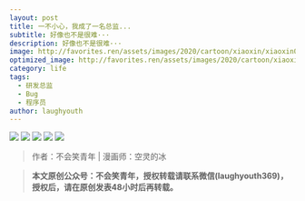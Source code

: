 ```yaml
---
layout: post
title: 一不小心，我成了一名总监...
subtitle: 好像也不是很难···
description: 好像也不是很难···
image: http://favorites.ren/assets/images/2020/cartoon/xiaoxin/xiaoxin00.jpg
optimized_image: http://favorites.ren/assets/images/2020/cartoon/xiaoxin/xiaoxin00.jpg
category: life
tags:
  - 研发总监
  - Bug
  - 程序员
author: laughyouth
---
```


![](http://favorites.ren/assets/images/2020/cartoon/xiaoxin/xiaoxin01.jpg)
![](http://favorites.ren/assets/images/2020/cartoon/xiaoxin/xiaoxin02.jpg)
![](http://favorites.ren/assets/images/2020/cartoon/xiaoxin/xiaoxin03.jpg)
![](http://favorites.ren/assets/images/2020/cartoon/xiaoxin/xiaoxin04.jpg)
![](http://favorites.ren/assets/images/2020/cartoon/xiaoxin/xiaoxin05.jpg)

>作者：不会笑青年 | 漫画师：空灵的冰

>**本文原创公众号：不会笑青年，授权转载请联系微信(laughyouth369)，授权后，请在原创发表48小时后再转载。**


